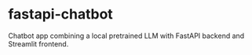 # fastapi-chatbot

Chatbot app combining a local pretrained LLM with FastAPI backend and Streamlit frontend.

